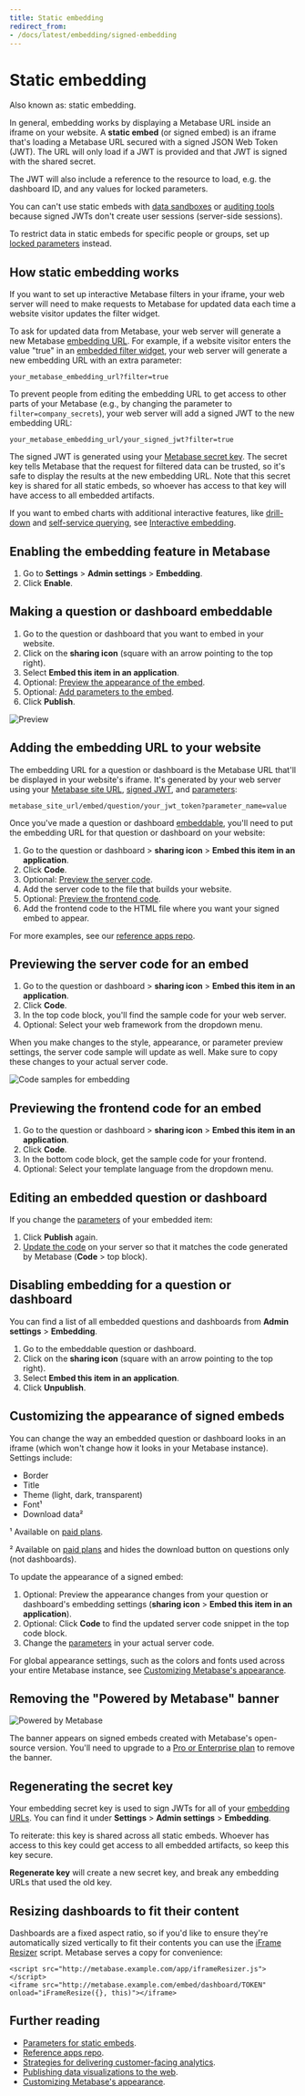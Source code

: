 ```yaml
---
title: Static embedding
redirect_from:
- /docs/latest/embedding/signed-embedding
---
```


# Static embedding

Also known as: static embedding.

In general, embedding works by displaying a Metabase URL inside an iframe on your website. A **static embed** (or signed embed) is an iframe that's loading a Metabase URL secured with a signed JSON Web Token (JWT). The URL will only load if a JWT is provided and that JWT is signed with the shared secret.

The JWT will also include a reference to the resource to load, e.g. the dashboard ID, and any values for locked parameters.

You can can't use static embeds with [data sandboxes](../permissions/data-sandboxes.md) or [auditing tools](../usage-and-performance-tools/audit.md) because signed JWTs don't create user sessions (server-side sessions).

To restrict data in static embeds for specific people or groups, set up [locked parameters](./static-embedding-parameters.md#restricting-data-in-a-signed-embed) instead.

## How static embedding works

If you want to set up interactive Metabase filters in your iframe, your web server will need to make requests to Metabase for updated data each time a website visitor updates the filter widget.

To ask for updated data from Metabase, your web server will generate a new Metabase [embedding URL](#adding-the-embedding-url-to-your-website). For example, if a website visitor enters the value "true" in an [embedded filter widget](./static-embedding-parameters.md#adding-a-filter-widget-to-a-signed-embed), your web server will generate a new embedding URL with an extra parameter:

```
your_metabase_embedding_url?filter=true
```

To prevent people from editing the embedding URL to get access to other parts of your Metabase (e.g., by changing the parameter to `filter=company_secrets`), your web server will add a signed JWT to the new embedding URL:

```
your_metabase_embedding_url/your_signed_jwt?filter=true
```

The signed JWT is generated using your [Metabase secret key](#regenerating-the-secret-key). The secret key tells Metabase that the request for filtered data can be trusted, so it's safe to display the results at the new embedding URL. Note that this secret key is shared for all static embeds, so whoever has access to that key will have access to all embedded artifacts.

If you want to embed charts with additional interactive features, like [drill-down](https://www.metabase.com/learn/questions/drill-through) and [self-service querying](../questions/query-builder/introduction.md), see [Interactive embedding](./interactive-embedding.md).

## Enabling the embedding feature in Metabase

1. Go to **Settings** > **Admin settings** > **Embedding**.
2. Click **Enable**.

## Making a question or dashboard embeddable

1. Go to the question or dashboard that you want to embed in your website.
2. Click on the **sharing icon** (square with an arrow pointing to the top right).
3. Select **Embed this item in an application**.
4. Optional: [Preview the appearance of the embed](#customizing-the-appearance-of-signed-embeds).
5. Optional: [Add parameters to the embed](./static-embedding-parameters.md).
6. Click **Publish**.

![Preview](./images/04-preview.png)

## Adding the embedding URL to your website

The embedding URL for a question or dashboard is the Metabase URL that'll be displayed in your website's iframe. It's generated by your web server using your [Metabase site URL](../configuring-metabase/settings.md#site-url), [signed JWT](#how-static-embedding-works), and [parameters](./static-embedding-parameters.md):

```
metabase_site_url/embed/question/your_jwt_token?parameter_name=value
```

Once you've made a question or dashboard [embeddable](#making-a-question-or-dashboard-embeddable), you'll need to put the embedding URL for that question or dashboard on your website:

1. Go to the question or dashboard > **sharing icon** > **Embed this item in an application**.
2. Click **Code**.
3. Optional: [Preview the server code](#previewing-the-frontend-code-for-an-embed).
4. Add the server code to the file that builds your website.
5. Optional: [Preview the frontend code](#previewing-the-frontend-code-for-an-embed).
6. Add the frontend code to the HTML file where you want your signed embed to appear.

For more examples, see our [reference apps repo](https://github.com/metabase/embedding-reference-apps).

## Previewing the server code for an embed

1. Go to the question or dashboard > **sharing icon** > **Embed this item in an application**.
2. Click **Code**.
3. In the top code block, you'll find the sample code for your web server.
4. Optional: Select your web framework from the dropdown menu.

When you make changes to the style, appearance, or parameter preview settings, the server code sample will update as well. Make sure to copy these changes to your actual server code.

![Code samples for embedding](./images/05-code.png)

## Previewing the frontend code for an embed

1. Go to the question or dashboard > **sharing icon** > **Embed this item in an application**.
2. Click **Code**.
3. In the bottom code block, get the sample code for your frontend.
4. Optional: Select your template language from the dropdown menu.

## Editing an embedded question or dashboard

If you change the [parameters](./static-embedding-parameters.md) of your embedded item:

1. Click **Publish** again.
2. [Update the code](#adding-the-embedding-url-to-your-website) on your server so that it matches the code generated by Metabase (**Code** > top block).

## Disabling embedding for a question or dashboard

You can find a list of all embedded questions and dashboards from **Admin settings** > **Embedding**.

1. Go to the embeddable question or dashboard.
2. Click on the **sharing icon** (square with an arrow pointing to the top right).
3. Select **Embed this item in an application**.
4. Click **Unpublish**.

## Customizing the appearance of signed embeds

You can change the way an embedded question or dashboard looks in an iframe (which won't change how it looks in your Metabase instance). Settings include:

- Border
- Title
- Theme (light, dark, transparent)
- Font¹
- Download data²

¹ Available on [paid plans](https://www.metabase.com/pricing).

² Available on [paid plans](https://www.metabase.com/pricing) and hides the download button on questions only (not dashboards).

To update the appearance of a signed embed:

1. Optional: Preview the appearance changes from your question or dashboard's embedding settings (**sharing icon** > **Embed this item in an application**).
2. Optional: Click **Code** to find the updated server code snippet in the top code block.
3. Change the [parameters](./static-embedding-parameters.md#customizing-the-appearance-of-a-signed-embed) in your actual server code.

For global appearance settings, such as the colors and fonts used across your entire Metabase instance, see [Customizing Metabase's appearance](../configuring-metabase/appearance.md).

## Removing the "Powered by Metabase" banner

![Powered by Metabase](./images/powered-by-metabase.png)

The banner appears on signed embeds created with Metabase's open-source version. You'll need to upgrade to a [Pro or Enterprise plan](https://www.metabase.com/pricing) to remove the banner.

## Regenerating the secret key

Your embedding secret key is used to sign JWTs for all of your [embedding URLs](#adding-the-embedding-url-to-your-website). You can find it under **Settings** > **Admin settings** > **Embedding**.

To reiterate: this key is shared across all static embeds. Whoever has access to this key could get access to all embedded artifacts, so keep this key secure.

**Regenerate key** will create a new secret key, and break any embedding URLs that used the old key.

## Resizing dashboards to fit their content

Dashboards are a fixed aspect ratio, so if you'd like to ensure they're automatically sized vertically to fit their contents you can use the [iFrame Resizer](https://github.com/davidjbradshaw/iframe-resizer) script. Metabase serves a copy for convenience:

```
<script src="http://metabase.example.com/app/iframeResizer.js"></script>
<iframe src="http://metabase.example.com/embed/dashboard/TOKEN" onload="iFrameResize({}, this)"></iframe>
```

## Further reading

- [Parameters for static embeds](./static-embedding-parameters.md).
- [Reference apps repo](https://github.com/metabase/embedding-reference-apps).
- [Strategies for delivering customer-facing analytics](https://www.metabase.com/learn/embedding/embedding-overview).
- [Publishing data visualizations to the web](https://www.metabase.com/learn/embedding/embedding-charts-and-dashboards).
- [Customizing Metabase's appearance](../configuring-metabase/appearance.md).
